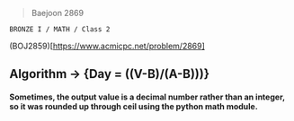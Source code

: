 >Baejoon 2869

```BRONZE I / MATH / Class 2```

(BOJ2859)[https://www.acmicpc.net/problem/2869]

<h2> Algorithm -> {Day = ((V-B)/(A-B)))}


<h4>Sometimes, the output value is a decimal number rather than an integer, so it was rounded up through ceil using the python math module.
